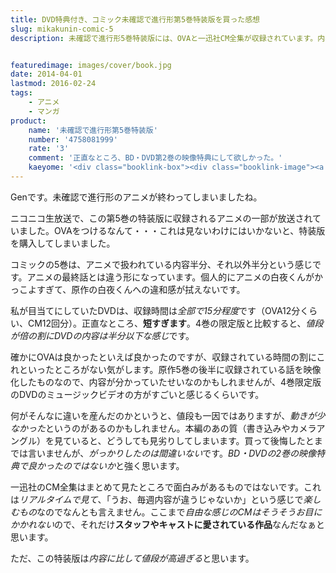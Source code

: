 ```yaml
---
title: DVD特典付き、コミック未確認で進行形第5巻特装版を買った感想
slug: mikakunin-comic-5
description: 未確認で進行形5巻特装版には、OVAと一迅社CM全集が収録されています。内容は悪くないのですが、値段相応とは言えないものとなっていて、ちょっとがっかりしてしまいました。話の内容を知っていると新鮮味が薄く、ただ高いだけな気がしてしまいました。


featuredimage: images/cover/book.jpg
date: 2014-04-01
lastmod: 2016-02-24
tags: 
    - アニメ
    - マンガ
product:
    name: '未確認で進行形第5巻特装版'
    number: '4758081999'
    rate: '3'
    comment: '正直なところ、BD・DVD第2巻の映像特典にして欲しかった。'
    kaeyome: '<div class="booklink-box"><div class="booklink-image"><a href="https://www.amazon.co.jp/exec/obidos/asin/4758081999/illusionspace-22/" rel="nofollow" target="_blank"><img src="https://ecx.images-amazon.com/images/I/51OrOvzxXLL._SL160_.jpg" style="border: none;" /></a></div><div class="booklink-info"><div class="booklink-name"><a href="https://www.amazon.co.jp/exec/obidos/asin/4758081999/illusionspace-22/" rel="nofollow" target="_blank">未確認で進行形 (5) 特装版 (IDコミックス 4コマKINGSぱれっとコミックス)</a><div class="booklink-powered-date">posted with <a href="https://yomereba.com" rel="nofollow" target="_blank">ヨメレバ</a></div></div><div class="booklink-detail">荒井 チェリー 一迅社 2014-03-28    </div><div class="booklink-link2"><div class="shoplinkamazon"><a href="https://www.amazon.co.jp/exec/obidos/asin/4758081999/illusionspace-22/" rel="nofollow" target="_blank" title="アマゾン" >Amazonで購入</a></div><div class="shoplinkrakuten"><a href="https://hb.afl.rakuten.co.jp/hgc/11acbc01.369b1bf6.11acbc02.cabf9fe9/?pc=http%3A%2F%2Fbooks.rakuten.co.jp%2Frb%2F12717489%2F%3Fscid%3Daf_ich_link_urltxt%26m%3Dhttp%3A%2F%2Fm.rakuten.co.jp%2Fev%2Fbook%2F" rel="nofollow" target="_blank" title="楽天ブックス" >楽天ブックスで購入</a></div>                  	  <div class="shoplinkkino"><a href="https://ck.jp.ap.valuecommerce.com/servlet/referral?sid=3085416&pid=882196163&vc_url=http%3A%2F%2Fwww.kinokuniya.co.jp%2Ff%2Fdsg-01-9784758081993" target="_blank" title="kino" >紀伊國屋書店で購入<img src="https://ad.jp.ap.valuecommerce.com/servlet/gifbanner?sid=3085416&pid=882196163" height="1" width="1" border="0"></a></div>	  	  	</div></div><div class="booklink-footer"></div></div>'
---
```


Genです。未確認で進行形のアニメが終わってしまいましたね。

ニコニコ生放送で、この第5巻の特装版に収録されるアニメの一部が放送されていました。OVAをつけるなんて・・・これは見ないわけにはいかないと、特装版を購入してしまいました。

コミックの5巻は、アニメで扱われている内容半分、それ以外半分という感じです。アニメの最終話とは違う形になっています。個人的にアニメの白夜くんがかっこよすぎて、原作の白夜くんへの違和感が拭えないです。

私が目当てにしていたDVDは、収録時間は<em>全部で15分程度</em>です（OVA12分くらい、CM12回分）。正直なところ、<strong>短すぎます</strong>。4巻の限定版と比較すると、<em>値段が倍の割にDVDの内容は半分以下な感じ</em>です。

確かにOVAは良かったといえば良かったのですが、収録されている時間の割にこれといったところがない気がします。原作5巻の後半に収録されている話を映像化したものなので、内容が分かっていたせいなのかもしれませんが、4巻限定版のDVDのミュージックビデオの方がすごいと感じるくらいです。

何がそんなに違いを産んだのかというと、値段も一因ではありますが、<em>動きが少なかった</em>というのがあるのかもしれません。本編のあの質（書き込みやカメラアングル）を見ていると、どうしても見劣りしてしまいます。買って後悔したとまでは言いませんが、<em>がっかりしたのは間違いない</em>です。<em>BD・DVDの2巻の映像特典で良かったのではないか</em>と強く思います。

一迅社のCM全集はまとめて見たところで面白みがあるものではないです。これは<em>リアルタイムで見て</em>、「うお、毎週内容が違うじゃないか」という感じで<em>楽しむもの</em>なのでなんとも言えません。ここまで<em>自由な感じのCMはそうそうお目にかかれない</em>ので、それだけ<strong>スタッフやキャストに愛されている作品</strong>なんだなぁと思います。

ただ、この特装版は<em>内容に比して値段が高過ぎる</em>と思います。


  